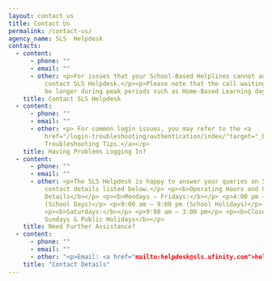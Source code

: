 ```yaml
---
layout: contact_us
title: Contact Us
permalink: /contact-us/
agency_name: SLS  Helpdesk
contacts:
  - content:
      - phone: ""
      - email: ""
      - other: <p>For issues that your School-Based Helplines cannot address, you may
          contact SLS Helpdesk.</p><p>Please note that the call waiting time may
          be longer during peak periods such as Home-Based Learning days. </p>
    title: Contact SLS Helpdesk
  - content:
      - phone: ""
      - email: ""
      - other: <p> For common login issues, you may refer to the <a
          href="/login-troubleshooting/authentication/index/"target="_blank">Login
          Troubleshooting Tips.</a></p>
    title: Having Problems Logging In?
  - content:
      - phone: ""
      - email: ""
      - other: <p>The SLS Helpdesk is happy to answer your queries on SLS through the
          contact details listed below.</p> <p><b>Operating Hours and Contact
          Details</b></p> <p><b>Mondays ― Fridays:</b></p> <p>4:00 pm ― 9:00 pm
          (School Days)</p> <p>9:00 am ― 9:00 pm (School Holidays)</p>
          <p><b>Saturdays:</b></p> <p>9:00 am ― 3:00 pm</p> <p><b>Closed on
          Sundays & Public Holidays</b></p>
    title: Need Further Assistance?
  - content:
      - phone: ""
      - email: ""
      - other: "<p>Email: <a href="mailto:helpdesk@sls.ufinity.com">helpdesk@sls.ufinity.com</a></p><p>Tel: (65) 6702 6513</p><p><u>Note</u>: If you are a student, the Helpdesk will need to verify your identity using the security questions that you have set up when your account was first activated.</p><p>You can also approach your School-Based Helpline or teacher for help.</p>"
    title: "Contact Details"
---
```

